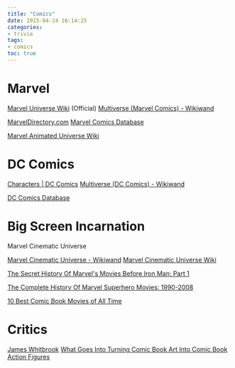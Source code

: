```yaml
---
title: "Comics"
date: 2015-04-24 16:14:25
categories:
- trivia
tags:
- comics
toc: true
---
```


# Marvel

[Marvel Universe Wiki](http://marvel.com/universe/Main_Page) (Official)
[Multiverse (Marvel Comics) - Wikiwand](https://www.wikiwand.com/en/Multiverse_%28Marvel_Comics%29)

[MarvelDirectory.com](http://www.marveldirectory.com/index.htm)
[Marvel Comics Database](http://marvel.wikia.com/Main_Page)

[Marvel Animated Universe Wiki](http://marvelanimated.wikia.com/wiki/Marvel_Animated_Universe_Wiki)

# DC Comics

[Characters | DC Comics](http://www.dccomics.com/characters)
[Multiverse (DC Comics) - Wikiwand](https://www.wikiwand.com/en/Multiverse_(DC_Comics))

[DC Comics Database](http://dc.wikia.com/wiki/Main_Page)

# Big Screen Incarnation

Marvel Cinematic Universe

[Marvel Cinematic Universe - Wikiwand](https://www.wikiwand.com/en/Marvel_Cinematic_Universe)
[Marvel Cinematic Universe Wiki](http://marvelcinematicuniverse.wikia.com/wiki/Marvel_Cinematic_Universe_Wiki)

[The Secret History Of Marvel's Movies Before Iron Man: Part 1](http://io9.com/the-secret-history-of-marvels-pre-cinematic-universe-mo-1690834919)

[The Complete History Of Marvel Superhero Movies: 1990-2008](http://io9.com/the-complete-history-of-marvel-superhero-movies-1990-2-1691891718)

[10 Best Comic Book Movies of All Time](http://io9.com/5908428/10-best-comic-book-movies-of-all-time)

# Critics

[James Whitbrook](http://kinja.com/Ursus-Veritas)
[What Goes Into Turning Comic Book Art Into Comic Book Action Figures](http://toybox.io9.com/what-goes-into-turning-comic-book-art-into-comic-book-a-1697029147)

